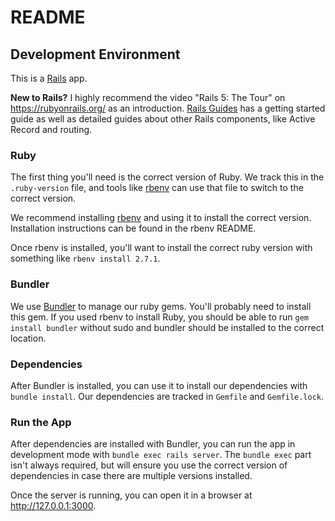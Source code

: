 # README

## Development Environment

This is a [Rails](https://rubyonrails.org/) app.

**New to Rails?** I highly recommend the video "Rails 5: The Tour" on
<https://rubyonrails.org/> as an introduction. [Rails
Guides](https://guides.rubyonrails.org/) has a getting started guide as well as
detailed guides about other Rails components, like Active Record and routing.

### Ruby

The first thing you'll need is the correct version of Ruby. We track this in the
`.ruby-version` file, and tools like [rbenv](https://github.com/rbenv/rbenv) can
use that file to switch to the correct version.

We recommend installing [rbenv](https://github.com/rbenv/rbenv) and using it to
install the correct version. Installation instructions can be found in the rbenv
README.

Once rbenv is installed, you'll want to install the correct ruby version with
something like `rbenv install 2.7.1`.

### Bundler

We use [Bundler](https://bundler.io/) to manage our ruby gems. You'll probably
need to install this gem. If you used rbenv to install Ruby, you should be able
to run `gem install bundler` without sudo and bundler should be installed to the
correct location.

### Dependencies

After Bundler is installed, you can use it to install our dependencies with
`bundle install`. Our dependencies are tracked in `Gemfile` and `Gemfile.lock`.

### Run the App

After dependencies are installed with Bundler, you can run the app in
development mode with `bundle exec rails server`. The `bundle exec` part isn't
always required, but will ensure you use the correct version of dependencies in
case there are multiple versions installed.

Once the server is running, you can open it in a browser at <http://127.0.0.1:3000>.



